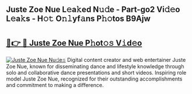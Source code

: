 ## Juste Zoe Nue L𝚎a𝚔ed N𝚞𝚍e - Part-go2 Vi𝚍𝚎o L𝚎a𝚔s - H𝚘𝚝 O𝚗𝚕yf𝚊ns P𝚑𝚘tos B9Ajw

# <h2><a href="http://kfdca0.oniu.top/?m=Juste+Zoe+Nue">🔗👉 🔴 Juste Zoe Nue P𝚑ot𝚘𝚜 V𝚒d𝚎o</a></h2>

[![Juste Zoe Nue Nu𝚍e𝚜](https://i.imgur.com/0qMVB7G.gif)](http://kfdca0.oniu.top/?m=Juste+Zoe+Nue)
Digital content creator and web entertainer Juste Zoe Nue, known for disseminating dance and lifestyle knowledge through solo and collaborative dance presentations and short videos. Inspiring role model Juste Zoe Nue, recognized for their outstanding accomplishments and commitment to making a difference.  
